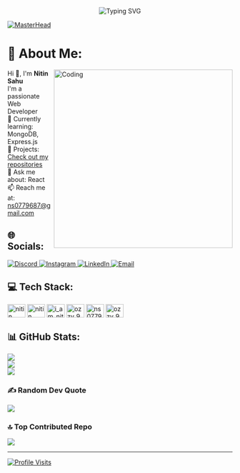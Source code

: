 <div align="center">

![Typing SVG](https://readme-typing-svg.herokuapp.com?font=Fira+Code&weight=600&size=28&pause=1000&color=36BCF7&width=600&lines=Computer+Science+Engineering+Student;Open+Source+Enthusiast!)

</div>


[![MasterHead](https://user-images.githubusercontent.com/90236635/232446433-d5540fa2-fe28-4bb8-b929-cdb51fe61336.gif)](https://rishavchanda.io)
<h1>💫 About Me:</h1>
<img align="right" alt="Coding" width="400" src="https://cdn.hashnode.com/res/hashnode/image/upload/v1651780522995/zZbL8WM2v.gif")>
<p>Hi 👋, I'm <strong>Nitin Sahu</strong><br>
I'm a passionate Web Developer<br>
🌱 Currently learning: MongoDB, Express.js<br>
🚀 Projects: <a href="https://github.com/nitin-999-code?tab=repositories" target="_blank">Check out my repositories</a><br>
💬 Ask me about: React<br>
📫 Reach me at: <a href="mailto:ns0779687@gmail.com">ns0779687@gmail.com</a></p>

<h2>🌐 Socials:</h2>
<p>
  <a href="https://discord.gg/nitinsahu0621" target="_blank">
    <img src="https://img.shields.io/badge/Discord-%237289DA.svg?logo=discord&logoColor=white" alt="Discord">
  </a>
  <a href="https://instagram.com/i_am_nitin999" target="_blank">
    <img src="https://img.shields.io/badge/Instagram-%23E4405F.svg?logo=Instagram&logoColor=white" alt="Instagram">
  </a>
  <a href="https://linkedin.com/in/nitin-sahu-a1b663323" target="_blank">
    <img src="https://img.shields.io/badge/LinkedIn-%230077B5.svg?logo=linkedin&logoColor=white" alt="LinkedIn">
  </a>
  <a href="mailto:ns0779687@gmail.com">
    <img src="https://img.shields.io/badge/Email-D14836?logo=gmail&logoColor=white" alt="Email">
  </a>
</p>

<h2>💻 Tech Stack:</h2>
<p align="left">
<a href="https://twitter.com/nitin sahu" target="blank"><img align="center" src="https://raw.githubusercontent.com/rahuldkjain/github-profile-readme-generator/master/src/images/icons/Social/twitter.svg" alt="nitin sahu" height="30" width="40" /></a>
<a href="https://linkedin.com/in/nitin sahu" target="blank"><img align="center" src="https://raw.githubusercontent.com/rahuldkjain/github-profile-readme-generator/master/src/images/icons/Social/linked-in-alt.svg" alt="nitin sahu" height="30" width="40" /></a>
<a href="https://instagram.com/i_am_nitin_999" target="blank"><img align="center" src="https://raw.githubusercontent.com/rahuldkjain/github-profile-readme-generator/master/src/images/icons/Social/instagram.svg" alt="i_am_nitin_999" height="30" width="40" /></a>
<a href="https://www.codechef.com/users/ozzy_999" target="blank"><img align="center" src="https://cdn.jsdelivr.net/npm/simple-icons@3.1.0/icons/codechef.svg" alt="ozzy_999" height="30" width="40" /></a>
<a href="https://codeforces.com/profile/ns0779687" target="blank"><img align="center" src="https://raw.githubusercontent.com/rahuldkjain/github-profile-readme-generator/master/src/images/icons/Social/codeforces.svg" alt="ns0779687" height="30" width="40" /></a>
<a href="https://www.leetcode.com/ozzy_999" target="blank"><img align="center" src="https://raw.githubusercontent.com/rahuldkjain/github-profile-readme-generator/master/src/images/icons/Social/leet-code.svg" alt="ozzy_999" height="30" width="40" /></a>
</p>

<h2>📊 GitHub Stats:</h2>
<p>
  <img src="https://github-readme-stats.vercel.app/api?username=nitin-999-code&theme=dark&hide_border=false&include_all_commits=false&count_private=false"><br>
  <img src="https://nirzak-streak-stats.vercel.app/?user=nitin-999-code&theme=dark&hide_border=false"><br>
  <img src="https://github-readme-stats.vercel.app/api/top-langs/?username=nitin-999-code&theme=dark&hide_border=false&include_all_commits=false&count_private=false&layout=compact">
</p>

<h3>✍️ Random Dev Quote</h3>
<p>
  <img src="https://quotes-github-readme.vercel.app/api?type=horizontal&theme=radical">
</p>

<h3>🔝 Top Contributed Repo</h3>
<p>
  <img src="https://github-contributor-stats.vercel.app/api?username=nitin-999-code&limit=5&theme=dark&combine_all_yearly_contributions=true">
</p>

<hr>
<p>
  <a href="https://visitcount.itsvg.in">
    <img src="https://visitcount.itsvg.in/api?id=nitin-999-code&icon=0&color=0" alt="Profile Visits">
  </a>
</p>
<!-- Proudly created with GPRM ( https://gprm.itsvg.in ) -->
